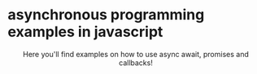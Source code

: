 # asynchronous programming examples in javascript

<center><p>Here you'll find examples on how to use async await, promises and callbacks!</p></center>

